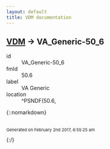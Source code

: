 ```yaml
---
layout: default
title: VDM documentation
---
```


## [VDM](TableOfContent.md) &#8594; VA_Generic-50_6 

<dl>
<dt>id</dt><dd>VA_Generic-50_6</dd>
<dt>fmId</dt><dd>50.6</dd>
<dt>label</dt><dd>VA Generic</dd>
<dt>location</dt><dd>^PSNDF(50.6,</dd>
</dl>

{::nomarkdown} <br/><br/><p style="font-size: 11px">Generated on February 2nd 2017, 6:55:25 am</p>{:/}